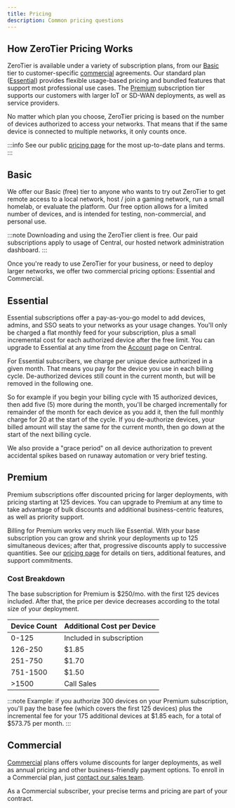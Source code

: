 ```yaml
---
title: Pricing
description: Common pricing questions
---
```


## How ZeroTier Pricing Works

ZeroTier is available under a variety of subscription plans, from our [Basic](#basic) tier to customer-specific [commercial](#commercial) agreements. Our standard plan ([Essential](#essential)) provides flexible usage-based pricing and bundled features that support most professional use cases. The [Premium](#premium) subscription tier supports our customers with larger IoT or SD-WAN deployments, as well as service providers.

No matter which plan you choose, ZeroTier pricing is based on the number of devices authorized to access your networks. That means that if the same device is connected to multiple networks, it only counts once.

:::info
See our public [pricing page](https://www.zerotier.com/pricing/) for the most up-to-date plans and terms.
:::

## Basic

We offer our Basic (free) tier to anyone who wants to try out ZeroTier to get remote access to a local network, host / join a gaming network, run a small homelab, or evaluate the platform. Our free option allows for a limited number of devices, and is intended for testing, non-commercial, and personal use.

:::note
Downloading and using the ZeroTier client is free. Our paid subscriptions apply to usage of Central, our hosted network administration dashboard.
:::

Once you're ready to use ZeroTier for your business, or need to deploy larger networks, we offer two commercial pricing options: Essential and Commercial.

## Essential

Essential subscriptions offer a pay-as-you-go model to add devices, admins, and SSO seats to your networks as your usage changes. You'll only be charged a flat monthly feed for your subscription, plus a small incremental cost for each authorized device after the free limit. You can upgrade to Essential at any time from the [Account](https://my.zerotier.com/account) page on Central.

For Essential subscribers, we charge per unique device authorized in a given month. That means you pay for the device you use in each billing cycle. De-authorized devices still count in the current month, but will be removed in the following one.

So for example if you begin your billing cycle with 15 authorized devices, then add five (5) more during the month, you'll be charged incrementally for remainder of the month for each device as you add it, then the full monthly charge for 20 at the start of the cycle. If you de-authorize devices, your billed amount will stay the same for the current month, then go down at the start of the next billing cycle.

We also provide a "grace period" on all device authorization to prevent accidental spikes based on runaway automation or very brief testing.

## Premium

Premium subscriptions offer discounted pricing for larger deployments, with pricing starting at 125 devices. You can upgrade to Premium at any time to take advantage of bulk discounts and additional business-centric features, as well as priority support.

Billing for Premium works very much like Essential. With your base subscription you can grow and shrink your deployments up to 125 simultaneous devices; after that, progressive discounts apply to successive quantities. See our [pricing page](https://www.zerotier.com/pricing/) for details on tiers, additional features, and support commitments.

### Cost Breakdown

The base subscription for Premium is $250/mo. with the first 125 devices included. After that, the price per device decreases according to the total size of your deployment.

| Device Count | Additional Cost per Device |
| --- | --- |
| 0-125 | Included in subscription |
| 126-250 | $1.85 |
| 251-750 | $1.70 |
| 751-1500 | $1.50 |
| >1500 | Call Sales |

:::note
Example: if you authorize 300 devices on your Premium subscription, you'll pay the base fee (which covers the first 125 devices) plus the incremental fee for your 175 additional devices at $1.85 each, for a total of $573.75 per month.
:::

## Commercial

[Commercial](#commercial) plans offers volume discounts for larger deployments, as well as annual pricing and other business-friendly payment options. To enroll in a Commercial plan, just [contact our sales team](https://www.zerotier.com/contact).

As a Commercial subscriber, your precise terms and pricing are part of your contract.
